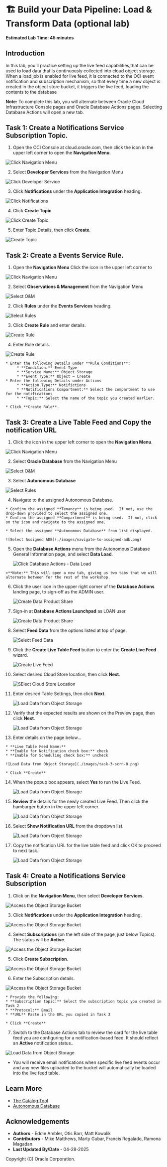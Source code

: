 # 🏗️ Build your Data Pipeline: Load & Transform Data (optional lab)

#### Estimated Lab Time: 45 minutes

## Introduction

In this lab, you’ll practice setting up the live feed capabilities,that can be used to load data that is continuously collected into cloud object storage.  When a load job is enabled for live feed, it is connected to the OCI event notification and subscription mechanism, so that every time a new object is created in the object store bucket, it triggers the live feed, loading the contents to the database

**Note:** To complete this lab, you will alternate between Oracle Cloud Infrastructure Console pages and Oracle Database Actions pages.  Selecting Database Actions will open a new tab.

## Task 1: Create a Notifications Service Subscription Topic.

  1. Open the OCI Console at cloud.oracle.com, then click the icon in the upper left corner to open the **Navigation Menu**.

  ![Click Navigation Menu](./images/task-1-scrn-1.png)

  2. Select **Developer Services** from the Navigation Menu

  ![Click Developer Service](./images/task-1-scrn-2.png)

  3. Click **Notifications** under the **Application Integration** heading.

  ![Click Notifications](./images/task-1-scrn-3.png)

  4. Click **Create Topic**

  ![Click Create Topic](./images/task-1-scrn-4.png)

  5. Enter Topic Details, then click **Create**.

  ![Create Topic](./images/task-1-scrn-5.png)

## Task 2: Create a Events Service Rule.

  1.	Open the **Navigation Menu** Click the icon in the upper left corner to 

  ![Click Navigation Menu](./images/task-2-scrn-1.png)

  2. Select **Observations & Management** from the Navigation Menu

  ![Select O&M](./images/task-2-scrn-2.png)

  2. Click **Rules** under the **Events Services** heading.

  ![Select Rules](./images/task-2-scrn-3.png)

  3. Click **Create Rule** and enter details.

  ![Create Rule](./images/task-2-scrn-4.png)

  4. Enter Rule details.

  ![Create Rule](./images/task-2-scrn-5.png)

    * Enter the following Details under **Rule Conditions**:
         * **Condition:** Event Type
         * **Service Name:** Object Storage
         * **Event Type:** Object – Create
    * Enter the following Details under Actions
         * **Action Type:** Notifictions
         * **Notifications Compartment:** Select the compartment to use for the notifications
         * **Topic:** Select the name of the topic you created earlier.

    * Click **Create Rule**.

## Task 3: Create a Live Table Feed and Copy the notification URL

 1.	Click the icon in the upper left corner to open the **Navigation Menu**.

  ![Click Navigation Menu](./images/task-2-scrn-1.png)

  2. Select **Oracle Database** from the Navigation Menu

  ![Select O&M](./images/task-3-scrn-1.png)

  3. Select **Autonomous Database**

  ![Select Rules](./images/task-3-scrn-2.png)

  4. Navigate to the assigned Autonomous Database.

    * Confirm the assigned **Tenancy** is being used.  If not, use the drop-down provided to select the assigned one.
    * Confirm the assigned **Compartment** is being used.  If not, click on the icon and navigate to the assigned one.

    * Select the assigned **Autonomous Database** from list displayed.

    ![Select Assigned ADB](./images/navigate-to-assigned-adb.png)

  5. Open the **Database Actions** menu from the Autonomous Database General Information page, and select **Data Load**.

      ![Click Database Actions - Data Load](./images/db-actions-data-load.png)

    >**Note:** This will open a new tab, giving us two tabs that we will alternate between for the rest of the workshop.

  6. Click the user icon in the upper right corner of the **Database Actions** landing page, to sign-off as the ADMIN user.

      ![Create Data Product Share](./images/admin-user-sign-out.png "Create Data Product Share")

  7. Sign-in at **Database Actions Launchpad** as LOAN user.

      ![Create Data Product Share](./images/loan-user-sign-on.png "Create Data Product Share")

  8. Select **Feed Data** from the options listed at top of page.

      ![Select Feed Data](./images/task-3-scrn-3.png)

  9. Click the **Create Live Table Feed** button to enter the **Create Live Feed** wizard.

      ![Create Live Feed](./images/task-3-scrn-4.png)

  10. Select desired Cloud Store location, then click **Next**.

      ![SElect Cloud Store Location](./images/task-3-scrn-5.png)

  11. Enter desired Table Settings, then click **Next**.

      ![Load Data from Object Storage](./images/task-3-scrn-6.png)

  12. Verify that the expected results are shown on the Preview page, then click **Next**.

      ![Load Data from Object Storage](./images/task-3-scrn-7.png)

  13. Enter details on the page below...

    * **Live Table Feed Name:**
    * **Enable for Notification check box:** check
    * **Enable for Scheduling check box:** uncheck

    ![Load Data from Object Storage](./images/task-3-scrn-8.png)

    * Click **Create**

  14. When the popup box appears, select **Yes** to run the Live Feed.

      ![Load Data from Object Storage](./images/task-3-scrn-9.png)

  15. **Review** the details for the newly created Live Feed.  Then click the hamburger button in the upper left corner.

      ![Load Data from Object Storage](./images/task-3-scrn-10.png)

  16. Select **Show Notification URL** from the dropdown list.

      ![Load Data from Object Storage](./images/task-3-scrn-11.png)

  17. Copy the notification URL for the live table feed and click OK to proceed to next task.

      ![Load Data from Object Storage](./images/task-3-scrn-12.png)

## Task 4: Create a Notifications Service Subscription

  1. Click on the **Navigation Menu**, then select **Developer Services**.

  ![Access the Object Storage Bucket](./images/task-1-scrn-2.png)

  3. Click **Notifications** under the **Application Integration** heading.

  ![Access the Object Storage Bucket](./images/task-1-scrn-3.png)

  4. Select **Subscriptions** (on the left side of the page, just below Topics).  The status will be **Active**.

  ![Access the Object Storage Bucket](./images/task-4-scrn-4.png)

  5. Click **Create Subscription**.

  ![Access the Object Storage Bucket](./images/task-4-scrn-4.png)

  6. Enter the Subscription details.

  ![Access the Object Storage Bucket](./images/task-4-scrn-6.png)

    * Provide the following:
    * **Subscription topic:** Select the subscription topic you created in Task 2
    * **Protocol:** Email
    * **URL** Paste in the URL you copied in Task 3

    * Click **Create**

  7. Switch to the Database Actions tab to review the card for the live table feed you are configuring for a notification-based feed.  It should reflect an **Active** notification status..

  ![Load Data from Object Storage](./images/task-5-scrn-4.png)

  * You will receive email notifications when specific live feed events occur and any new files uploaded to the bucket will automatically be loaded into the live feed table.

## Learn More

* [The Catalog Tool](https://docs.oracle.com/en/cloud/paas/autonomous-database/serverless/adbsb/catalog-entities.html)
* [Autonomous Database](https://docs.oracle.com/en/cloud/paas/autonomous-database/index.html)

## Acknowledgements

* **Authors** - Eddie Ambler, Otis Barr, Matt Kowalik
* **Contributors** - Mike Matthews, Marty Gubar, Francis Regalado, Ramona Magadan
* **Last Updated By/Date** - 04-28-2025

Copyright (C) Oracle Corporation.

